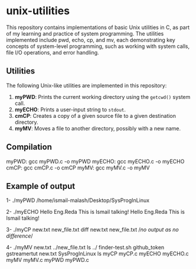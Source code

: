 # unix-utilities
This repository contains implementations of basic Unix utilities in C, as part of my learning and practice of system programming. The utilities implemented include pwd, echo, cp, and mv, each demonstrating key concepts of system-level programming, such as working with system calls, file I/O operations, and error handling.

## Utilities

The following Unix-like utilities are implemented in this repository:

1. **myPWD**: Prints the current working directory using the `getcwd()` system call.
2. **myECHO**: Prints a user-input string to `stdout`.
3. **cmCP**: Creates a copy of a given source file to a given destination directory.
4. **myMV**: Moves a file to another directory, possibly with a new name.

## Compilation

myPWD: gcc myPWD.c -o myPWD
myECHO: gcc myECHO.c -o myECHO
cmCP: gcc cmCP.c -o cmCP
myMV: gcc myMV.c -o myMV

## Example of output
1- ./myPWD
    /home/ismail-malash/Desktop/SysProgInLinux
    
2- ./myECHO Hello Eng.Reda This is Ismail talking!
    Hello Eng.Reda This is Ismail talking!

3- ./myCP new.txt new_file.txt
    diff new.txt new_file.txt 
    /*no output as no difference*/

4- ./myMV new.txt ../new_file.txt
    ls ../
    finder-test.sh  github_token  gstreamertut  new.txt  SysProgInLinux
    ls
    myCP  myCP.c  myECHO  myECHO.c  myMV  myMV.c  myPWD  myPWD.c

   
